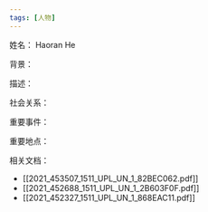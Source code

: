 ```yaml
---
tags: [人物]
---
```


姓名：
Haoran He

背景：

描述：

社会关系：

重要事件：

重要地点：

相关文档：
- [[2021_453507_1511_UPL_UN_1_82BEC062.pdf]]
- [[2021_452688_1511_UPL_UN_1_2B603F0F.pdf]]
- [[2021_452327_1511_UPL_UN_1_868EAC11.pdf]]
